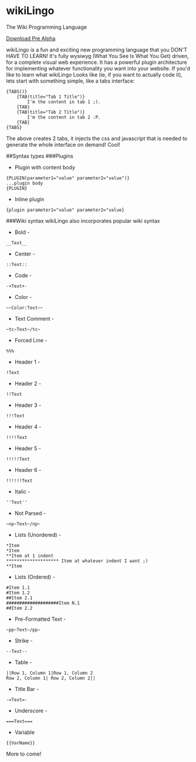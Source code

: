 wikiLingo
=========

The Wiki Programming Language

<a href="visop-dev.com/repo/download/wikiLingo.zip">Download Pre Alpha</a>

wikiLingo is a fun and exciting new programming language that you DON'T HAVE TO LEARN!  It's fully wysiwyg (What You See Is What You Get) driven, for a complete visual web experience.  It has a powerful plugin architecture for implementing whatever functionality you want into your website.
If you'd like to learn what wikiLingo Looks like (ie, if you want to actually code it), lets start with something simple, like a tabs interface:

```
{TABS()}
	{TAB(title="Tab 1 Title")}
		I'm the content in tab 1 ;).
	{TAB}
	{TAB(title="Tab 2 Title")}
		I'm the content in tab 2 :P.
	{TAB}
{TABS}
```

The above creates 2 tabs, it injects the css and javascript that is needed to generate the whole interface on demand!  Cool!

##Syntax types
###Plugins
* Plugin with content body
```
{PLUGIN(parameter1="value" parameter2="value")}
...plugin body
{PLUGIN}
```
* Inline plugin
```
{plugin parameter1="value" parameter2="value}
```

###Wiki syntax
wikiLingo also incorporates popular wiki syntax
* Bold -
```
__Text__
```
* Center -
```
::Text::
```
* Code -
```
-+Text+-
```
* Color -
```
~~Color:Text~~
```
* Text Comment -
```
~tc~Text~/tc~
```
* Forced Line -
```
%%%
```
* Header 1 -
```
!Text
```
* Header 2 -
```
!!Text
```
* Header 3 -
```
!!!Text
```
* Header 4 -
```
!!!!Text
```
* Header 5 -
```
!!!!!Text
```
* Header 6 -
```
!!!!!!Text
```
* Italic -
```
''Text''
```
* Not Parsed -
```
~np~Text~/np~
```
* Lists (Unordered) -
```
*Item
*Item
**Item at 1 indent
******************** Item at whatever indent I want ;)
**Item
```
* Lists (Ordered) -
```
#Item 1.1
#Item 1.2
##Item 2.1
####################Item N.1
##Item 2.2
```
* Pre-Formatted Text -
```
~pp~Text~/pp~
```
* Strike -
```
--Text--
```
* Table -
```
||Row 1, Column 1|Row 1, Column 2
Row 2, Column 1| Row 2, Column 2||
```
* Title Bar -
```
-=Text=-
```
* Underscore -
```
===Text===
```
* Variable
```
{{VarName}}
```

More to come!
